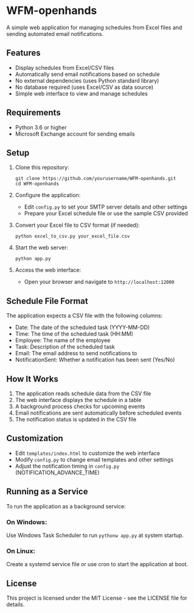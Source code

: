 # WFM-openhands

A simple web application for managing schedules from Excel files and sending automated email notifications.

## Features

- Display schedules from Excel/CSV files
- Automatically send email notifications based on schedule
- No external dependencies (uses Python standard library)
- No database required (uses Excel/CSV as data source)
- Simple web interface to view and manage schedules

## Requirements

- Python 3.6 or higher
- Microsoft Exchange account for sending emails

## Setup

1. Clone this repository:
   ```
   git clone https://github.com/yourusername/WFM-openhands.git
   cd WFM-openhands
   ```

2. Configure the application:
   - Edit `config.py` to set your SMTP server details and other settings
   - Prepare your Excel schedule file or use the sample CSV provided

3. Convert your Excel file to CSV format (if needed):
   ```
   python excel_to_csv.py your_excel_file.csv
   ```

4. Start the web server:
   ```
   python app.py
   ```

5. Access the web interface:
   - Open your browser and navigate to `http://localhost:12000`

## Schedule File Format

The application expects a CSV file with the following columns:
- Date: The date of the scheduled task (YYYY-MM-DD)
- Time: The time of the scheduled task (HH:MM)
- Employee: The name of the employee
- Task: Description of the scheduled task
- Email: The email address to send notifications to
- NotificationSent: Whether a notification has been sent (Yes/No)

## How It Works

1. The application reads schedule data from the CSV file
2. The web interface displays the schedule in a table
3. A background process checks for upcoming events
4. Email notifications are sent automatically before scheduled events
5. The notification status is updated in the CSV file

## Customization

- Edit `templates/index.html` to customize the web interface
- Modify `config.py` to change email templates and other settings
- Adjust the notification timing in `config.py` (NOTIFICATION_ADVANCE_TIME)

## Running as a Service

To run the application as a background service:

### On Windows:
Use Windows Task Scheduler to run `pythonw app.py` at system startup.

### On Linux:
Create a systemd service file or use cron to start the application at boot.

## License

This project is licensed under the MIT License - see the LICENSE file for details.
